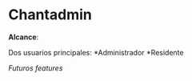 # Chantadmin
**Alcance**: 

 Dos usuarios principales:
    *Administrador
    *Residente
    
 _Futuros features_
